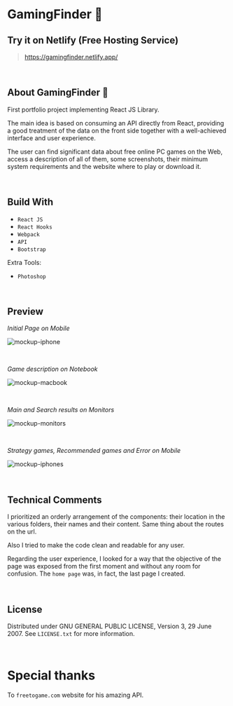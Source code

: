 # GamingFinder 🔎

## Try it on Netlify (Free Hosting Service)
> https://gamingfinder.netlify.app/

<br>


## About GamingFinder 🔎
First portfolio project implementing React JS Library.

The main idea is based on consuming an API directly from React, providing a good treatment of the data on the front side together with a well-achieved interface and user experience.

The user can find significant data about free online PC games on the Web, access a description of all of them, some screenshots, their minimum system requirements and the website where to play or download it.

<br>


## Build With
- `React JS`
- `React Hooks`
- `Webpack`
- `API`
- `Bootstrap`

Extra Tools:
- `Photoshop`

<br>


## Preview

*Initial Page on Mobile*

![mockup-iphone](https://user-images.githubusercontent.com/91569646/159144515-dbb4406e-1c22-4bbb-becb-525c5cbef968.jpg)

<br>

*Game description on Notebook*

![mockup-macbook](https://user-images.githubusercontent.com/91569646/159197740-73e40f9d-142d-4fe1-bd32-f835f655ce42.jpg)

<br>

*Main and Search results on Monitors*

![mockup-monitors](https://user-images.githubusercontent.com/91569646/159197838-6f8ef602-d3b7-479f-be47-4e537cc2153a.jpg)

<br>

*Strategy games, Recommended games and Error on Mobile*

![mockup-iphones](https://user-images.githubusercontent.com/91569646/159197884-7c8106a3-01f7-47ae-93e0-11d5c53b222a.jpg)

<br>


## Technical Comments
I prioritized an orderly arrangement of the components: their location in the various folders, their names and their content.
Same thing about the routes on the url.

Also I tried to make the code clean and readable for any user.

Regarding the user experience, I looked for a way that the objective of the page was exposed from the first moment and without any room for confusion.
The `home page` was, in fact, the last page I created.

<br>


## License
Distributed under GNU GENERAL PUBLIC LICENSE, Version 3, 29 June 2007. See `LICENSE.txt` for more information.

<br>


# Special thanks
To `freetogame.com` website for his amazing API.

